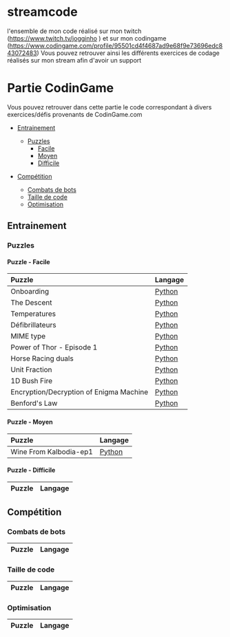# streamcode
l'ensemble de mon code réalisé sur mon twitch (https://www.twitch.tv/jogginho )
et sur mon codingame (https://www.codingame.com/profile/95501cd4f4687ad9e68f9e73696edc843072483)
Vous pouvez retrouver ainsi les différents exercices de codage réalisés sur mon stream afin d'avoir un support

# Partie CodinGame
Vous pouvez retrouver dans cette partie le code correspondant à divers exercices/défis provenants de CodinGame.com

- [Entrainement](#entrainement)
  - [Puzzles](#puzzles)
    - [Facile](#puzzle---facile)
    - [Moyen](#puzzle---moyen)
    - [Difficile](#puzzle---difficile)

- [Compétition](#compétition)
  - [Combats de bots](#combats-de-bots)
  - [Taille de code](#taille-de-code)
  - [Optimisation](#optimisation)

## Entrainement

### Puzzles

#### Puzzle - Facile

| Puzzle | Langage |
|:-|:-|
| Onboarding | [Python](https://github.com/Nettoyjogg/streamcode/blob/dev/Codingame/Entrainements/Python/Facile/Onboarding.py) |
| The Descent | [Python](https://github.com/Nettoyjogg/streamcode/blob/dev/Codingame/Entrainements/Python/Facile/the%20descent.py) |
| Temperatures | [Python](https://github.com/Nettoyjogg/streamcode/blob/dev/Codingame/Entrainements/Python/Facile/temperatures.py) |
| Défibrillateurs | [Python](https://github.com/Nettoyjogg/streamcode/blob/dev/Codingame/Entrainements/Python/Facile/D%C3%A9fibrillateurs.py) |
| MIME type | [Python](https://github.com/Nettoyjogg/streamcode/blob/dev/Codingame/Entrainements/Python/Facile/MIME%20Type.py) |
| Power of Thor - Episode 1 | [Python](https://github.com/Nettoyjogg/streamcode/blob/dev/Codingame/Entrainements/Python/Facile/Power%20of%20Thor%20-%20Episode%201.py) |
| Horse Racing duals | [Python](https://github.com/Nettoyjogg/streamcode/blob/dev/Codingame/Entrainements/Python/Facile/horse%20racing%20duals.py) |
| Unit Fraction | [Python](https://github.com/Nettoyjogg/streamcode/blob/dev/Codingame/Entrainements/Python/Facile/Unit%20Fractions.py) |
| 1D Bush Fire | [Python](https://github.com/Nettoyjogg/streamcode/blob/dev/Codingame/Entrainements/Python/Facile/1D%20Bush%20Fire.py) |
| Encryption/Decryption of Enigma Machine | [Python](https://github.com/Nettoyjogg/streamcode/blob/dev/Codingame/Entrainements/Python/Facile/Encryption%20and%20Decryption%20of%20Enigma%20Machine.py) |
| Benford's Law | [Python](https://github.com/Nettoyjogg/streamcode/blob/dev/Codingame/Entrainements/Python/Facile/Benford's%20Law.py) |

#### Puzzle - Moyen

| Puzzle | Langage |
|:-|:-|
| Wine From Kalbodia-ep1 | [Python](https://github.com/Nettoyjogg/streamcode/blob/dev/Codingame/Entrainements/Python/Moyen/Wine%20from%20Kalbodia-ep1.py) |


#### Puzzle - Difficile

| Puzzle | Langage |
|:-|:-|


## Compétition

### Combats de bots

| Puzzle | Langage |
|:-|:-|


### Taille de code

| Puzzle | Langage |
|:-|:-|


### Optimisation

| Puzzle | Langage |
|:-|:-|


